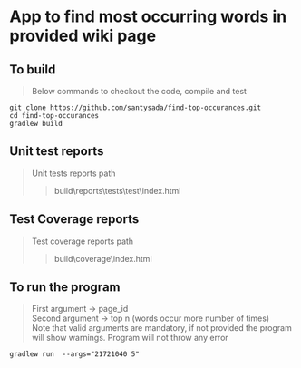 # App to find most occurring words in provided wiki page  
## To build
> Below commands to checkout the code, compile and test

```console
git clone https://github.com/santysada/find-top-occurances.git
cd find-top-occurances
gradlew build
```
## Unit test reports
> Unit tests reports path
>> build\reports\tests\test\index.html

## Test Coverage reports
> Test coverage reports path
>> build\coverage\index.html

## To run the program
> First argument -> page_id \
> Second argument -> top n (words occur more number of times) \
> Note that valid arguments are mandatory, if not provided the program will show warnings. Program will not throw any error

```console
gradlew run  --args="21721040 5" 
```

